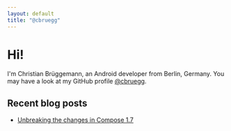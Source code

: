 ```yaml
---
layout: default
title: "@cbruegg"
---
```


# Hi!

I'm Christian Brüggemann, an Android developer from Berlin, Germany. You may have a look at my GitHub profile [@cbruegg](https://github.com/cbruegg).

## Recent blog posts

- [Unbreaking the changes in Compose 1.7](./blog/2024-10-30-compose-compat.md)